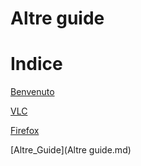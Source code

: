 # Altre guide


# Indice 


[Benvenuto](Benvenuto.md)

[VLC](VLC.md)
    
[Firefox](Firefox.md)

[Altre_Guide](Altre guide.md)
